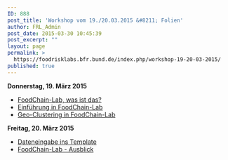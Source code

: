 ```yaml
---
ID: 888
post_title: 'Workshop vom 19./20.03.2015 &#8211; Folien'
author: FRL_Admin
post_date: 2015-03-30 10:45:39
post_excerpt: ""
layout: page
permalink: >
  https://foodrisklabs.bfr.bund.de/index.php/workshop-19-20-03-2015/
published: true
---
```

<strong>Donnerstag, 19. März 2015</strong>
<ul>
	<li><a href="http://foodrisklabs.bfr.bund.de/wp-content/uploads/2015/03/Workshop_150319.pdf">FoodChain-Lab, was ist das?</a></li>
	<li><a href="http://foodrisklabs.bfr.bund.de/wp-content/uploads/2015/03/Workshop_FCL_Intro.pdf">Einführung in FoodChain-Lab</a></li>
	<li><a href="http://foodrisklabs.bfr.bund.de/wp-content/uploads/2015/03/Workshop_Geoclustering.pdf">Geo-Clustering in FoodChain-Lab</a></li>
</ul>
<strong>Freitag, 20. März 2015</strong>
<ul>
	<li><a href="http://foodrisklabs.bfr.bund.de/wp-content/uploads/2015/03/Workshop_150320_Daten.pdf">Dateneingabe ins Template</a></li>
	<li><a href="http://foodrisklabs.bfr.bund.de/wp-content/uploads/2015/03/Workshop_150320_Ausblick.pdf">FoodChain-Lab - Ausblick</a></li>
</ul>
&nbsp;